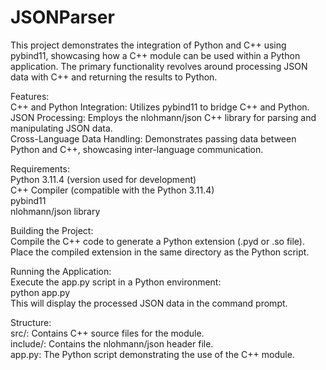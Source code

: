 # JSONParser
This project demonstrates the integration of Python and C++ using pybind11, showcasing how a C++ module can be used within a Python application. The primary functionality revolves around processing JSON data with C++ and returning the results to Python.

Features:<br>
C++ and Python Integration: Utilizes pybind11 to bridge C++ and Python.<br>
JSON Processing: Employs the nlohmann/json C++ library for parsing and manipulating JSON data.<br>
Cross-Language Data Handling: Demonstrates passing data between Python and C++, showcasing inter-language communication.<br>

Requirements:<br>
Python 3.11.4 (version used for development)<br>
C++ Compiler (compatible with the Python 3.11.4)<br>
pybind11<br>
nlohmann/json library<br>

Building the Project:<br>
Compile the C++ code to generate a Python extension (.pyd or .so file).<br>
Place the compiled extension in the same directory as the Python script.<br>

Running the Application:<br>
Execute the app.py script in a Python environment:<br>
python app.py<br>
This will display the processed JSON data in the command prompt.<br>

Structure:<br>
src/: Contains C++ source files for the module.<br>
include/: Contains the nlohmann/json header file.<br>
app.py: The Python script demonstrating the use of the C++ module.<br>

